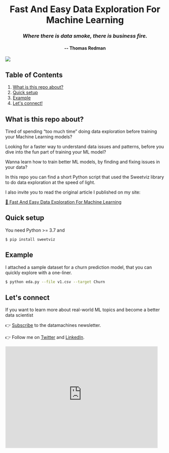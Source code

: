 <div align="center">
<h1>Fast And Easy Data Exploration For Machine Learning</h1>
<i><h3>Where there is data smoke, there is business fire.</h3></i>
<h4>-- Thomas Redman</h4>
</div>

![](http://datamachines.xyz/wp-content/uploads/2022/06/IMG_2767-768x482.jpg)

## Table of Contents

1. [What is this repo about?](#what-is-this-repo-about)
2. [Quick setup](#quick-setup)
3. [Example](#example)
4. [Let's connect!](#lets-connect)


## What is this repo about?
Tired of spending “too much time” doing data exploration before training your Machine Learning models?

Looking for a faster way to understand data issues and patterns, before you dive into the fun part of training your ML model?

Wanna learn how to train better ML models, by finding and fixing issues in your data?

In this repo you can find a short Python script that used the Sweetviz
library to do data exploration at the speed of light.

I also invite you to read the original article I published on my site:

[📝 Fast And Easy Data Exploration For Machine Learning](http://datamachines.xyz/2022/06/12/fast-and-easy-data-exploration-for-machine-learning/)


## Quick setup
You need Python >= 3.7 and
```
$ pip install sweetviz
```

## Example
I attached a sample dataset for a churn prediction model, that you
can quickly explore with a one-liner.

```bash
$ python eda.py --file v1.csv --target Churn
```

## Let's connect

If you want to learn more about real-world ML topics and become a better data scientist

👉 [Subscribe](http://datamachines.xyz/subscribe) to the datamachines newsletter.

👉 Follow me on [Twitter](https://twitter.com/paulabartabajo_) and [LinkedIn](https://www.linkedin.com/in/pau-labarta-bajo-4432074b/).

<iframe src="https://paulabartabajo.substack.com/embed" width="480" height="320" style="border:1px solid #EEE; background:white;" frameborder="0" scrolling="no"></iframe>
